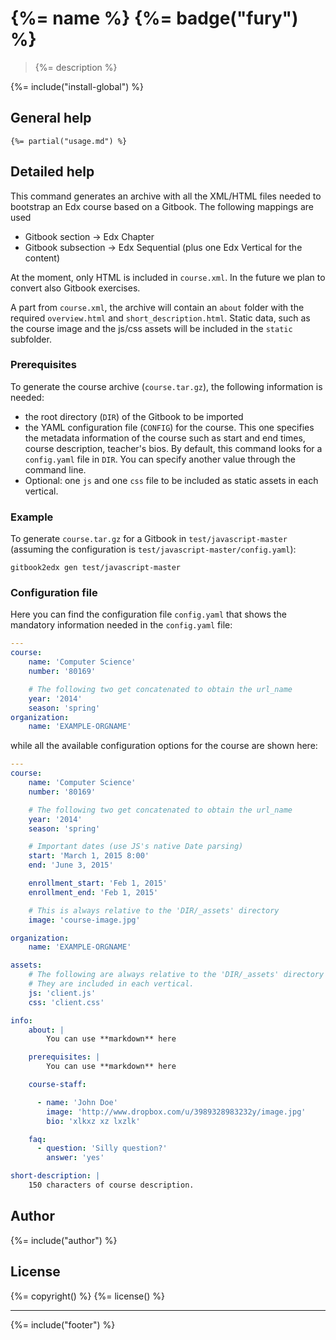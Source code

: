 # {%= name %} {%= badge("fury") %}

> {%= description %}

{%= include("install-global") %}

## General help 

```
{%= partial("usage.md") %}
```

## Detailed help

This command generates an archive with all the XML/HTML files needed to bootstrap an Edx course based on a Gitbook. The following mappings are used

- Gitbook section -> Edx Chapter
- Gitbook subsection -> Edx Sequential (plus one Edx Vertical for the content)

At the moment, only HTML is included in `course.xml`. In the future we plan to convert also Gitbook exercises.

A part from `course.xml`, the archive will contain an `about` folder with the required `overview.html` and `short_description.html`. Static data, such as the course image and the js/css assets will be included in the `static` subfolder.

### Prerequisites

To generate the course archive (`course.tar.gz`), the following information is needed:

* the root directory (`DIR`) of the Gitbook to be imported
* the YAML configuration file (`CONFIG`) for the course. This one specifies the metadata information of the course such as start and end times, course description, teacher's bios. By default, this command looks for a `config.yaml` file in `DIR`. You can specify another value through the command line.
* Optional: one `js` and one `css` file to be included as static assets in each vertical. 

### Example

To generate `course.tar.gz` for a Gitbook in `test/javascript-master` (assuming the configuration is `test/javascript-master/config.yaml`): 

    gitbook2edx gen test/javascript-master


### Configuration file
Here you can find the configuration file `config.yaml` that shows the mandatory information needed in the `config.yaml` file:

```yaml
---
course: 
    name: 'Computer Science'
    number: '80169'

    # The following two get concatenated to obtain the url_name
    year: '2014'
    season: 'spring' 
organization: 
    name: 'EXAMPLE-ORGNAME'
```

while all the available configuration options for the course are shown here:

```yaml
---
course: 
    name: 'Computer Science'
    number: '80169'

    # The following two get concatenated to obtain the url_name
    year: '2014'
    season: 'spring' 

    # Important dates (use JS's native Date parsing)
    start: 'March 1, 2015 8:00'
    end: 'June 3, 2015'

    enrollment_start: 'Feb 1, 2015'
    enrollment_end: 'Feb 1, 2015'

    # This is always relative to the 'DIR/_assets' directory
    image: 'course-image.jpg'

organization: 
    name: 'EXAMPLE-ORGNAME'

assets:
    # The following are always relative to the 'DIR/_assets' directory
    # They are included in each vertical.
    js: 'client.js'
    css: 'client.css'

info:
    about: |
        You can use **markdown** here

    prerequisites: |
        You can use **markdown** here

    course-staff: 

      - name: 'John Doe' 
        image: 'http://www.dropbox.com/u/3989328983232y/image.jpg'
        bio: 'xlkxz xz lxzlk'

    faq: 
      - question: 'Silly question?'
        answer: 'yes'

short-description: |
    150 characters of course description.
```


## Author
{%= include("author") %}

## License
{%= copyright() %}
{%= license() %}

***

{%= include("footer") %}
